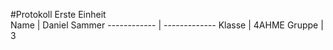 #Protokoll Erste Einheit  
Name | Daniel Sammer
------------ | -------------
Klasse | 4AHME
Gruppe | 3





